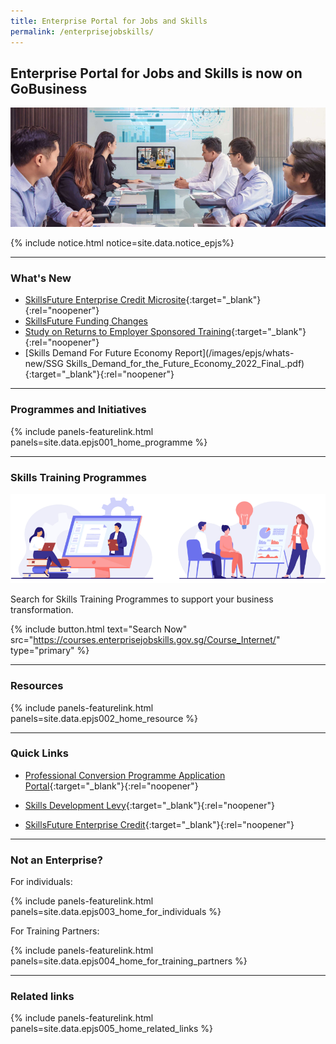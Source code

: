 ```yaml
---
title: Enterprise Portal for Jobs and Skills
permalink: /enterprisejobskills/
---
```


## Enterprise Portal for Jobs and Skills is now on GoBusiness

![EPJS](/images/epjs/hero-img.png)

{% include notice.html notice=site.data.notice_epjs%}

---


### What's New

- [SkillsFuture Enterprise Credit Microsite](https://sfec-microsite.enterprisejobskills.gov.sg/home/){:target="_blank"}{:rel="noopener"}
- [SkillsFuture Funding Changes](/enterprisejobskills/programmes-and-initiatives/upgrade-skills/course-fee-absentee-payroll-funding/)
- [Study on Returns to Employer Sponsored Training](/images/epjs/whats-new/epjs-mti-ssg-study-aug21.pdf){:target="_blank"}{:rel="noopener"}
- [Skills Demand For Future Economy Report](/images/epjs/whats-new/SSG Skills_Demand_for_the_Future_Economy_2022_Final_.pdf){:target="_blank"}{:rel="noopener"}

---

### Programmes and Initiatives

{% include panels-featurelink.html panels=site.data.epjs001_home_programme %}

---

### Skills Training Programmes 

![Skills Traning Programmes](/images/epjs/skill-training.png)

Search for Skills Training Programmes to support your business transformation.

{% include button.html text="Search Now" src="https://courses.enterprisejobskills.gov.sg/Course_Internet/" type="primary" %}

---

### Resources

{% include panels-featurelink.html panels=site.data.epjs002_home_resource %}

---

### Quick Links

- [Professional Conversion Programme Application Portal](https://conversion.mycareersfuture.gov.sg/portal/programlisting.aspx?source=PCP){:target="_blank"}{:rel="noopener"}

- [Skills Development Levy](https://sdl.ssg.gov.sg/){:target="_blank"}{:rel="noopener"}

- [SkillsFuture Enterprise Credit](/enterprisejobskills/programmes-and-initiatives/redesign-jobs/skillsfuture-enterprise-credit/){:target="_blank"}{:rel="noopener"}

---
### Not an Enterprise?

For individuals:

{% include panels-featurelink.html panels=site.data.epjs003_home_for_individuals %}

For Training Partners:

{% include panels-featurelink.html panels=site.data.epjs004_home_for_training_partners %}

---

### Related links

{% include panels-featurelink.html panels=site.data.epjs005_home_related_links %}

<script src="/jquery/jquery.min.js"></script>
<script src="/jquery/epjs-bp-menu-new-tab.js"></script>
